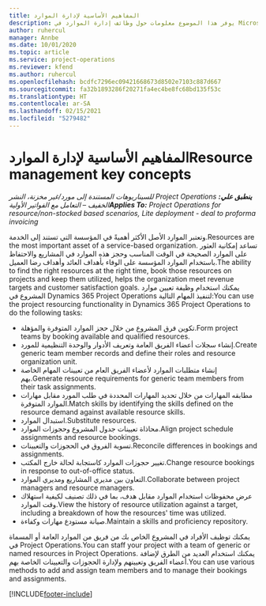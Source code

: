 ```yaml
---
title: المفاهيم الأساسية لإدارة الموارد
description: يوفر هذا الموضوع معلومات حول وظائف إدارة الموارد في Microsoft Dynamics Project Operations.
author: ruhercul
manager: Annbe
ms.date: 10/01/2020
ms.topic: article
ms.service: project-operations
ms.reviewer: kfend
ms.author: ruhercul
ms.openlocfilehash: bcdfc7296ec09421668673d8502e7103c887d667
ms.sourcegitcommit: fa32b1893286f20271fa4ec4be8fc68bd135f53c
ms.translationtype: HT
ms.contentlocale: ar-SA
ms.lasthandoff: 02/15/2021
ms.locfileid: "5279482"
---
```

# <a name="resource-management-key-concepts"></a><span data-ttu-id="ffdc1-103">المفاهيم الأساسية لإدارة الموارد</span><span class="sxs-lookup"><span data-stu-id="ffdc1-103">Resource management key concepts</span></span>

<span data-ttu-id="ffdc1-104">_**ينطبق علي:** ‏‫Project Operations للسيناريوهات المستندة إلى مورد/غير مخزنة‬، ‏‫النشر الخفيف – التعامل مع الفواتير الأولية‬_</span><span class="sxs-lookup"><span data-stu-id="ffdc1-104">_**Applies To:** Project Operations for resource/non-stocked based scenarios, Lite deployment - deal to proforma invoicing_</span></span>

<span data-ttu-id="ffdc1-105">وتعتبر الموارد الأصل الأكثر أهميةً في المؤسسة التي تستند إلى الخدمة.</span><span class="sxs-lookup"><span data-stu-id="ffdc1-105">Resources are the most important asset of a service-based organization.</span></span> <span data-ttu-id="ffdc1-106">تساعد إمكانية العثور على الموارد الصحيحة في الوقت المناسب وحجز هذه الموارد في المشاريع والاحتفاظ باستخدام الموارد المؤسسة على الوفاء بأهداف العائد وأهداف رضا العميل.</span><span class="sxs-lookup"><span data-stu-id="ffdc1-106">The ability to find the right resources at the right time, book those resources on projects and keep them utilized, helps the organization meet revenue targets and customer satisfaction goals.</span></span> <span data-ttu-id="ffdc1-107">يمكنك استخدام وظيفة تعيين موارد المشروع في Dynamics 365 Project Operations لتنفيذ المهام التالية:</span><span class="sxs-lookup"><span data-stu-id="ffdc1-107">You can use the project resourcing functionality in Dynamics 365 Project Operations to do the following tasks:</span></span>

- <span data-ttu-id="ffdc1-108">تكوين فرق المشروع من خلال حجز الموارد المتوفرة والمؤهلة.</span><span class="sxs-lookup"><span data-stu-id="ffdc1-108">Form project teams by booking available and qualified resources.</span></span>
- <span data-ttu-id="ffdc1-109">إنشاء سجلات أعضاء الفريق العامة وتعريف الأدوار والوحدة التنظيمية للمورد.</span><span class="sxs-lookup"><span data-stu-id="ffdc1-109">Create generic team member records and define their roles and resource organization unit.</span></span>
- <span data-ttu-id="ffdc1-110">إنشاء متطلبات الموارد لأعضاء الفريق العام من تعيينات المهام الخاصة بهم.</span><span class="sxs-lookup"><span data-stu-id="ffdc1-110">Generate resource requirements for generic team members from their task assignments.</span></span>
- <span data-ttu-id="ffdc1-111">مطابقه المهارات من خلال تحديد المهارات المحددة في طلب المورد مقابل مهارات الموارد المتوفرة.</span><span class="sxs-lookup"><span data-stu-id="ffdc1-111">Match skills by identifying the skills defined on the resource demand against available resource skills.</span></span>
- <span data-ttu-id="ffdc1-112">استبدال الموارد.</span><span class="sxs-lookup"><span data-stu-id="ffdc1-112">Substitute resources.</span></span>
- <span data-ttu-id="ffdc1-113">محاذاة تعيينات جدول المشروع وحجوزات الموارد.</span><span class="sxs-lookup"><span data-stu-id="ffdc1-113">Align project schedule assignments and resource bookings.</span></span>
- <span data-ttu-id="ffdc1-114">تسوية الفروق في الحجوزات والتعيينات.</span><span class="sxs-lookup"><span data-stu-id="ffdc1-114">Reconcile differences in bookings and assignments.</span></span>
- <span data-ttu-id="ffdc1-115">تغيير حجوزات الموارد كاستجابة لحالة خارج المكتب.</span><span class="sxs-lookup"><span data-stu-id="ffdc1-115">Change resource bookings in response to out-of-office status.</span></span>
- <span data-ttu-id="ffdc1-116">التعاون بين مديري المشاريع ومديري الموارد.</span><span class="sxs-lookup"><span data-stu-id="ffdc1-116">Collaborate between project managers and resource managers.</span></span>
- <span data-ttu-id="ffdc1-117">عرض محفوظات استخدام الموارد مقابل هدف، بما في ذلك تصنيف لكيفية استهلاك وقت الموارد.</span><span class="sxs-lookup"><span data-stu-id="ffdc1-117">View the history of resource utilization against a target, including a breakdown of how the resources' time was utilized.</span></span>
- <span data-ttu-id="ffdc1-118">صيانة مستودع مهارات وكفاءة.</span><span class="sxs-lookup"><span data-stu-id="ffdc1-118">Maintain a skills and proficiency repository.</span></span>


<span data-ttu-id="ffdc1-119">يمكنك توظيف الأفراد في المشروع الخاص بك من فريق من الموارد العامة أو المسماة في Project Operations.</span><span class="sxs-lookup"><span data-stu-id="ffdc1-119">You can staff your project with a team of generic or named resources in Project Operations.</span></span> <span data-ttu-id="ffdc1-120">يمكنك استخدام العديد من الطرق لإضافة أعضاء الفريق وتعيينهم ولإدارة الحجوزات والتعيينات الخاصة بهم.</span><span class="sxs-lookup"><span data-stu-id="ffdc1-120">You can use various methods to add and assign team members and to manage their bookings and assignments.</span></span> 


[!INCLUDE[footer-include](../includes/footer-banner.md)]